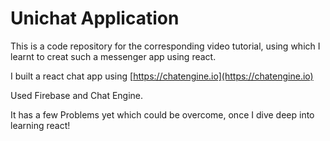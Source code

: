 # Unichat Application

This is a code repository for the corresponding video tutorial, using which I learnt to creat such a messenger app using react.

I built a react chat app using [https://chatengine.io](https://chatengine.io)

Used Firebase and Chat Engine.

It has a few Problems yet which could be overcome, once I dive deep into learning react!
